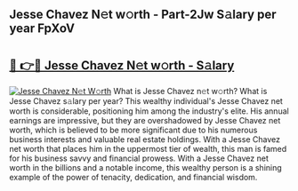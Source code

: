 ## Jesse Chavez N𝚎t w𝚘rth - Part-2Jw S𝚊lary per year FpXoV

# <h2><a href="http://gc44vou.nevu.top/?p=Jesse+Chavez">🔗 👉🔴 Jesse Chavez N𝚎t w𝚘rth - S𝚊lary</a></h2>

[![Jesse Chavez N𝚎t W𝚘rth](https://i.imgur.com/Oavwk0R.jpeg)](http://gc44vou.nevu.top/?p=Jesse+Chavez)
What is Jesse Chavez n𝚎t w𝚘rth? What is Jesse Chavez s𝚊lary per year?
This wealthy individual's Jesse Chavez net worth is considerable, positioning him among the industry's elite. His annual earnings are impressive, but they are overshadowed by Jesse Chavez net worth, which is believed to be more significant due to his numerous business interests and valuable real estate holdings. With a Jesse Chavez net worth that places him in the uppermost tier of wealth, this man is famed for his business savvy and financial prowess. With a Jesse Chavez net worth in the billions and a notable income, this wealthy person is a shining example of the power of tenacity, dedication, and financial wisdom.
